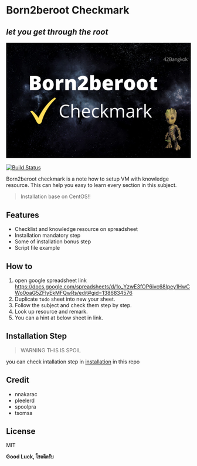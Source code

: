 
# Born2beroot Checkmark
## _let you get through the root_
[![N|Solid](https://raw.githubusercontent.com/viruskizz/42Bangkok-Born2beroot/main/cover.png)](https://github.com/viruskizz/42Bangkok-Born2beroot)

[![Build Status](https://travis-ci.org/joemccann/dillinger.svg?branch=master)](https://travis-ci.org/joemccann/dillinger)

Born2beroot checkmark is a note how to setup VM with knowledge resource. This can help you easy to learn every section in this subject.

> Installation base on CentOS!!

## Features
- Checklist and knowledge resource on spreadsheet
- Installation mandatory step
- Some of installation bonus step
- Script file example


## How to

1. open google spreadsheet link 
https://docs.google.com/spreadsheets/d/1o_YzwE3fOP6ivc68Ipey1HwCWo0oaG5ZFlyEkMFQwRs/edit#gid=1386834576
2. Duplicate `todo` sheet into new your sheet.
3. Follow the subject and check them step by step.
4. Look up resource and remark.
5. You can a hint at below sheet in link.


## Installation Step
> WARNING THIS IS SPOIL

you can check intallation step in [installation](https://github.com/viruskizz/42Bangkok-Born2beroot/tree/main/Installation) in this repo

## Credit
- nnakarac
- pleelerd
- spoolpra
- tsomsa

## License

MIT

**Good Luck, โชคดีครับ**